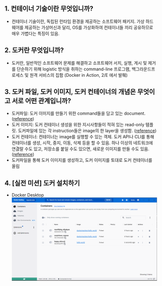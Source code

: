 ## 1. 컨테이너 기술이란 무엇입니까?
- 컨테이너 기술이란, 독립된 런타임 환경을 제공하는 소프트웨어 패키지. 가상 하드웨어를 제공하는 가상머신과 달리, OS를 가상화하여 컨테이너들 끼리 공유하므로 매우 가볍다는 특징이 있음.

## 2. 도커란 무엇입니까?
- 도커란, 일반적인 소프트웨어 문제를 해결하고 소프트웨어 서치, 실행, 게시 및 제거를 단순하기 위해 logistic 방식을 취하는 command-line 프로그램, 백그라운드프로세스 및 원격 서비스의 집함
(Docker in Action,  2/E 에서 발췌)

## 3. 도커 파일, 도커 이미지, 도커 컨테이너의 개념은 무엇이고 서로 어떤 관계입니까?
- 도커파일: 도커 이미지를 만들기 위한 command들을 담고 있는 document. ([reference](https://docs.docker.com/engine/reference/builder/))
- 도커 이미지: 도커 컨테이너 생성을 위한 지시사항들이 적혀 있는 read-only 템플릿. 도커파일에 있는 각 instruction들은 image의 한 layer을 생성함. ([reference](https://docs.docker.com/get-started/overview/#images))
- 도커 컨테이너: 컨테이너는 image를 실행할 수 있는 객체. 도커 API나 CLI를 통해 컨테이너를 생성, 시작, 중지, 이동, 삭제 등을 할 수 있음. 하나 이상의 네트워크에 연겷랄 수도 있고, 저장소를 붙일 수도 있으면, 새로운 이미지를 만들 수도 있음. ([reference](https://docs.docker.com/get-started/overview/#containers))
- 도커파일을 통해 도커 이미지를 생성하고, 도커 이미지를 토대로 도커 컨테이너를 올림

## 4. [실전 미션] 도커 설치하기
- Docker Desktop
  ![image](./dockerDesktop.png)
